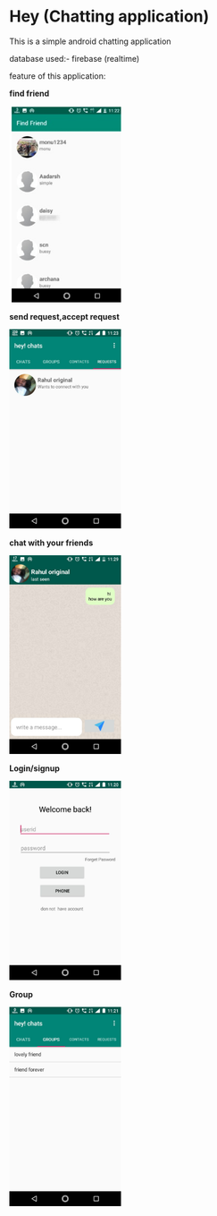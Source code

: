 # Hey (Chatting application)
This is a simple android chatting application  

database used:- firebase (realtime) 

feature of this application:

**find friend**

<img src="https://github.com/Rahul7f/Hey/blob/master/screenshort/findok.jpeg" alt="drawing" width="200"/>

**send request,accept request**

<img src="https://github.com/Rahul7f/Hey/blob/master/screenshort/request.jpeg" alt="drawing" width="200"/>

**chat with your friends**

<img src="https://github.com/Rahul7f/Hey/blob/master/screenshort/chat.jpeg" alt="drawing" width="200"/>

**Login/signup**

<img src="https://github.com/Rahul7f/Hey/blob/master/screenshort/login.jpeg" alt="drawing" width="200"/>


**Group**

<img src="https://github.com/Rahul7f/Hey/blob/master/screenshort/group.jpeg" alt="drawing" width="200"/>
